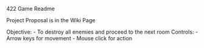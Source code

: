 422 Game Readme

Project Proposal is in the Wiki Page

Objective:
	- To destroy all enemies and proceed to the next room
Controls:
	- Arrow keys for movement
	- Mouse click for action
